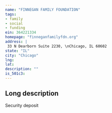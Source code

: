 ```yaml
---
name: "FINNEGAN FAMILY FOUNDATION"
tags:
- family
- social
- funding
ein: 364221334
homepage: "finneganfamilyfdn.org"
address: |
 33 N Dearborn Suite 2230, \nChicago, IL 60602
state: "IL"
city: "Chicago"
lng: 
lat: 
description: ""
is_501c3: 
---
```


## Long description

Security deposit

